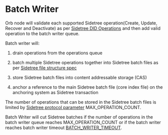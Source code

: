 # Batch Writer

Orb node will validate each supported Sidetree operation(Create, Update, Recover and Deactivate) 
as per [Sidetree DID Operations](sidetree.html#did-operations) and then add valid operation to the batch writer queue.

Batch writer will:

1) drain operations from the operations queue 

2) batch multiple Sidetree operations together into Sidetree batch files 
as per [Sidetree file structure spec](https://identity.foundation/sidetree/spec/#file-structures)

3) store Sidetree batch files into content addressable storage (CAS)

4) anchor a reference to the main Sidetree batch file (core index file) on the anchoring system as Sidetree transaction

The number of operations that can be stored in the Sidetree batch files is limited 
by [Sidetree protocol parameter](https://identity.foundation/sidetree/spec/#default-parameters) MAX_OPERATION_COUNT.

Batch Writer will cut Sidetree batches if the number of operations in the batch writer queue reaches MAX_OPERATION_COUNT 
or if the batch writer reaches batch writer timeout [BATCH_WRITER_TIMEOUT](parameters.html#batch-writer-timeout).


